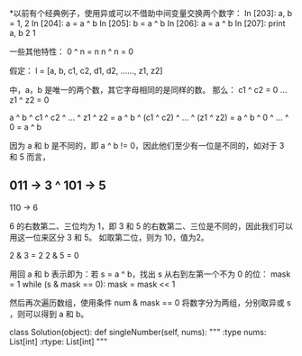 *以前有个经典例子，使用异或可以不借助中间变量交换两个数字：
In [203]: a, b = 1, 2
In [204]: a = a ^ b
In [205]: b = a ^ b
In [206]: a = a ^ b
In [207]: print a, b
2 1

一些其他特性：
0 ^ n = n
n ^ n = 0

假定：
l = [a, b, c1, c2, d1, d2, ......, z1, z2]

中，a，b 是唯一的两个数，其它字母相同的是同样的数。
那么：
c1 ^ c2 = 0
...
z1 ^ z2 = 0

a ^ b ^ c1 ^ c2 ^ ... ^ z1 ^ z2 = a ^ b ^ (c1 ^ c2) ^ ... ^ (z1 ^ z2) = a ^ b ^ 0 ^ ... ^ 0 = a ^ b

因为 a 和 b 是不同的，即 a ^ b != 0，因此他们至少有一位是不同的，如对于 3 和 5 而言，

   011  -> 3
^  101  -> 5   
----------
   110  -> 6

6 的右数第二、三位均为 1，即 3 和 5 的右数第二、三位是不同的，因此我们可以用这一位来区分 3 和 5。
如取第二位，则为 10，值为2。

2 & 3 = 2
2 & 5 = 0

用回 a 和 b 表示即为：若 s = a ^ b，找出 s 从右到左第一个不为 0 的位：
mask = 1
while (s & mask == 0):
     mask = mask << 1

然后再次遍历数组，使用条件 num & mask == 0 将数字分为两组，分别取异或 s ，则可以得到 a 和 b。

class Solution(object):
    def singleNumber(self, nums):
        """
        :type nums: List[int]
        :rtype: List[int]
        """
        